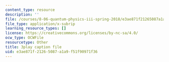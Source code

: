 ```yaml
---
content_type: resource
description: ''
file: /courses/8-06-quantum-physics-iii-spring-2018/e3ae871f21265087a1a9f51f90971f36_gXj4irGhxuo.vtt
file_type: application/x-subrip
learning_resource_types: []
license: https://creativecommons.org/licenses/by-nc-sa/4.0/
ocw_type: OCWFile
resourcetype: Other
title: 3play caption file
uid: e3ae871f-2126-5087-a1a9-f51f90971f36
---
```

